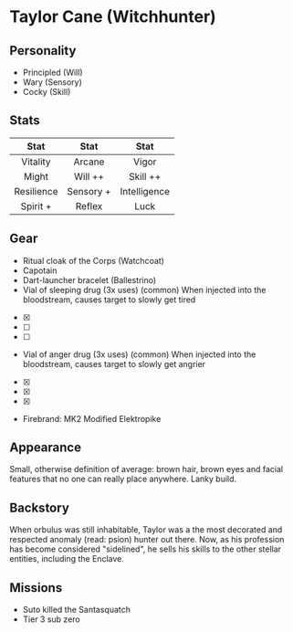 # Taylor Cane (Witchhunter)

## Personality

- Principled (Will)
- Wary (Sensory)
- Cocky (Skill)

## Stats


|     Stat      |  Stat   |     Stat          |
| :-----------: | :-----: | :----------:      |
|  Vitality   | Arcane   |    Vigor         |
|     Might  |  Will  ++  |   Skill ++         |
| Resilience   | Sensory + | Intelligence    |
| Spirit +  | Reflex     |     Luck          |


 ## Gear

 - Ritual cloak of the Corps (Watchcoat)
 - Capotain
 - Dart-launcher bracelet (Ballestrino)
 - Vial of sleeping drug (3x uses) (common)
   When injected into the bloodstream, causes target to slowly get tired
  - [X]
  - [ ]
  - [ ]
 - Vial of anger drug (3x uses) (common)
   When injected into the bloodstream, causes target to slowly get angrier
  - [X]
  - [X]
  - [X]
 - Firebrand: MK2 Modified Elektropike 

## Appearance

Small, otherwise definition of average: brown hair, brown eyes and facial features that no one can really place anywhere.
Lanky build.

## Backstory

When orbulus was still inhabitable, Taylor was a the most decorated and respected anomaly (read: psion) hunter out there.
Now, as his profession has become considered "sidelined", he sells his skills to the other stellar entities, including the Enclave.

## Missions

- Suto killed the Santasquatch
- Tier 3 sub zero
